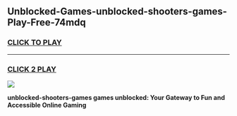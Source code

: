 
## Unblocked-Games-unblocked-shooters-games-Play-Free-74mdq
<h3>
<a href="https://premium76.site?title=unblocked-shooters-games&ref=21A">CLICK TO PLAY</a></h3>
<hr>

<h3>
<a href="https://premium76.site?title=unblocked-shooters-games&ref=21A">CLICK 2 PLAY</a>
  
</h3>

<a href="https://premium76.site?title=unblocked-shooters-games&ref=21A"><img src="https://clearcache.store/games.png"></a>


**unblocked-shooters-games games unblocked: Your Gateway to Fun and Accessible Online Gaming**
